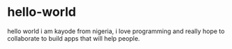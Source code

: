 # hello-world
hello world
i am kayode from nigeria, i love programming and really hope to collaborate to build apps that will help people.
